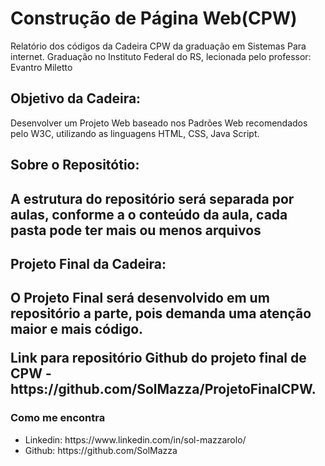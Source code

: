 <h1>Construção de Página Web(CPW)</h1>

<p> Relatório dos códigos da Cadeira CPW da graduação em Sistemas Para internet. Graduação no Instituto Federal do RS, lecionada pelo professor: Evantro Miletto </p>

<h2>Objetivo da Cadeira: </h2>
<p> Desenvolver um Projeto Web baseado nos Padrões Web recomendados pelo W3C, utilizando as linguagens HTML, CSS, Java Script.</p>

<h2>Sobre o Repositótio: <h2>
<p>A estrutura do repositório será separada por aulas, conforme a o conteúdo da aula, cada pasta pode ter mais ou menos arquivos</p>


<h2>Projeto Final da Cadeira: <h2>
<p>O Projeto Final será desenvolvido em um repositório a parte, pois demanda uma atenção maior e mais código.</p>
<p>Link para repositório Github do projeto final de CPW - https://github.com/SolMazza/ProjetoFinalCPW.</p>

<h3>Como me encontra</h3>
<ul>
  <li>Linkedin: https://www.linkedin.com/in/sol-mazzarolo/ </li>
  <li>Github: https://github.com/SolMazza</li>
</ul>
